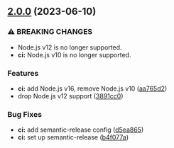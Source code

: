 ## [2.0.0](https://github.com/kenany/kelly/compare/1.0.4...2.0.0) (2023-06-10)


### ⚠ BREAKING CHANGES

* Node.js v12 is no longer supported.
* **ci:** Node.js v10 is no longer supported.

### Features

* **ci:** add Node.js v16, remove Node.js v10 ([aa765d2](https://github.com/kenany/kelly/commit/aa765d291cc1b6191e6889785f3bba4d100ce2e4))
* drop Node.js v12 support ([3891cc0](https://github.com/kenany/kelly/commit/3891cc026930364acc2dc784945f32ded5c3cf3c))


### Bug Fixes

* **ci:** add semantic-release config ([d5ea865](https://github.com/kenany/kelly/commit/d5ea865543b8ec4b58820ad1751bfacbaeedc333))
* **ci:** set up semantic-release ([b4f077a](https://github.com/kenany/kelly/commit/b4f077a68fd94e396f10e2e7fc9d7c9a165f6f04))
